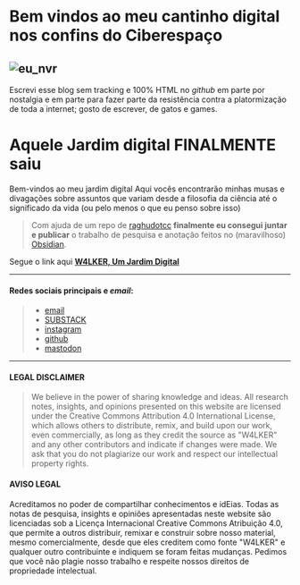 
# Bem vindos ao meu cantinho digital nos confins do Ciberespaço

## ![eu_nvr](https://i.postimg.cc/Dw9hrwgq/vilhenado.png)
Escrevi esse blog sem tracking e 100% HTML no *github* em parte por nostalgia e em parte para fazer parte da resistência contra a platormização de toda a internet; gosto de escrever, de gatos e games.

# Aquele Jardim digital FINALMENTE saiu

Bem-vindos ao meu jardim digital
Aqui vocês encontrarão minhas musas e divagações sobre assuntos que variam desde a filosofia da ciência até o significado da vida (ou pelo menos o que eu penso sobre isso)

>Com ajuda de um repo de [raghudotcc](https://github.com/raghudotcc/simply-jekyll) **finalmente eu consegui juntar e publicar** o trabalho de pesquisa e anotação feitos no (maravilhoso) [Obsidian](https://obsidian.md/).

Segue o link aqui **[W4LKER, Um Jardim Digital](https://jardim.w4lker.com.br/)**

---

#### Redes sociais principais e *email*:
>- [email](mailto:niilist@gmail.com)
>- [SUBSTACK](https://w4lker.substack.com/about)
>- [instagram](https://www.instagram.com/w4lker____/) 
>- [github](https://github.com/www4lker)
>- [mastodon](https://mastodon.social/@w4lker)

---

#### LEGAL DISCLAIMER

>We believe in the power of sharing knowledge and ideas. All research notes, insights, and opinions presented on this website are licensed under the Creative Commons Attribution 4.0 International License, which allows others to distribute, remix, and build upon our work, even commercially, as long as they credit the source as "W4LKER" and any other contributors and indicate if changes were made. We ask that you do not plagiarize our work and respect our intellectual property rights.

#### AVISO LEGAL

Acreditamos no poder de compartilhar conhecimentos e idEias. Todas as notas de pesquisa, insights e opiniões apresentadas neste website são licenciadas sob a Licença Internacional Creative Commons Atribuição 4.0, que permite a outros distribuir, remixar e construir sobre nosso material, mesmo comercialmente, desde que eles creditem como fonte "W4LKER" e qualquer outro contribuinte e indiquem se foram feitas mudanças. Pedimos que você não plagie nosso trabalho e respeite nossos direitos de propriedade intelectual.
